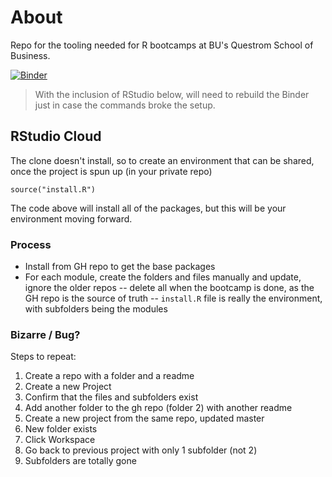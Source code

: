 # About

Repo for the tooling needed for R bootcamps at BU's Questrom School of Business.

[![Binder](https://mybinder.org/badge_logo.svg)](https://mybinder.org/v2/gh/Btibert3/qst-r-bootcamp/master)

> With the inclusion of RStudio below, will need to rebuild the Binder just in case the commands broke the setup.


## RStudio Cloud

The clone doesn't install, so to create an environment that can be shared, once the project is spun up (in your private repo)

```
source("install.R")
```

The code above will install all of the packages, but this will be your environment moving forward.


### Process

- Install from GH repo to get the base packages
- For each module, create the folders and files manually and update, ignore the older repos
-- delete all when the bootcamp is done, as the GH repo is the source of truth
-- `install.R` file is really the environment, with subfolders being the modules


### Bizarre / Bug?

Steps to repeat:

1.  Create a repo with a folder and a readme
2.  Create a new Project
3.  Confirm that the files and subfolders exist
4.  Add another folder to the gh repo (folder 2) with another readme
5.  Create a new project from the same repo, updated master
6.  New folder exists
7.  Click Workspace
8.  Go back to previous project with only 1 subfolder (not 2)
9.  Subfolders are totally gone


